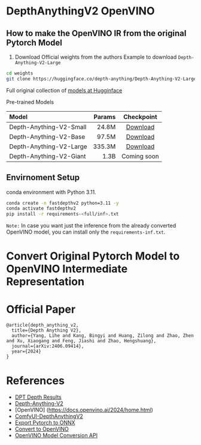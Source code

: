 # DepthAnythingV2 OpenVINO

## How to make the OpenVINO IR from the original Pytorch Model

1. Download Official weights from the authors
Example to download `Depth-Anything-V2-Large`
```bash
cd weights
git clone https://huggingface.co/depth-anything/Depth-Anything-V2-Large
```

Full original collection of [models at Hugginface](https://huggingface.co/collections/depth-anything/depth-anything-v2-666b22412f18a6dbfde23a93)

Pre-trained Models

| Model | Params | Checkpoint |
|:-|-:|:-:|
| Depth-Anything-V2-Small | 24.8M | [Download](https://huggingface.co/depth-anything/Depth-Anything-V2-Small/resolve/main/depth_anything_v2_vits.pth?download=true) |
| Depth-Anything-V2-Base | 97.5M | [Download](https://huggingface.co/depth-anything/Depth-Anything-V2-Base/resolve/main/depth_anything_v2_vitb.pth?download=true) |
| Depth-Anything-V2-Large | 335.3M | [Download](https://huggingface.co/depth-anything/Depth-Anything-V2-Large/resolve/main/depth_anything_v2_vitl.pth?download=true) |
| Depth-Anything-V2-Giant | 1.3B | Coming soon |


## Envirnoment Setup

conda environment with Python 3.11.
```bash
conda create -n fastdepthv2 python=3.11 -y
conda activate fastdepthv2
pip install -r requirements-<full/inf>.txt
```

`Note:` In case you want just the inference from the already converted OpenVINO model, you can install only the `requirements-inf.txt`.

# Convert Original Pytorch Model to OpenVINO Intermediate Representation

# Official Paper

```
@article{depth_anything_v2,
  title={Depth Anything V2},
  author={Yang, Lihe and Kang, Bingyi and Huang, Zilong and Zhao, Zhen and Xu, Xiaogang and Feng, Jiashi and Zhao, Hengshuang},
  journal={arXiv:2406.09414},
  year={2024}
}
```

# References

- [DPT Depth Results](https://github.com/heyoeyo/muggled_dpt/blob/main/.readme_assets/results_explainer.md)
- [Depth-Anything-V2](https://github.com/DepthAnything/Depth-Anything-V2)
- [OpenVINO] (https://docs.openvino.ai/2024/home.html)
- [ComfyUI-DepthAnythingV2](https://github.com/kijai/ComfyUI-DepthAnythingV2)
- [Export Pytorch to ONNX](https://pytorch.org/tutorials/beginner/onnx/export_simple_model_to_onnx_tutorial.html)
- [Convert to OpenVINO](https://github.com/openvinotoolkit/openvino_notebooks/blob/latest/notebooks/convert-to-openvino/convert-to-openvino.ipynb)
- [OpenVINO Model Conversion API](https://github.com/openvinotoolkit/openvino_notebooks/blob/latest/notebooks/convert-to-openvino/legacy-mo-convert-to-openvino.ipynb)